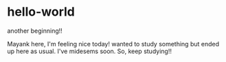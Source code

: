 # hello-world
another beginning!!

Mayank here, I'm feeling nice today! wanted to study something but ended up here as usual.
I've midesems soon. So, keep studying!!
